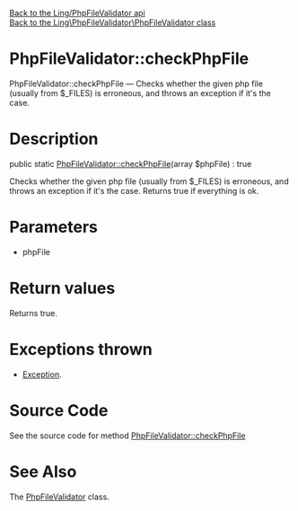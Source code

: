 [Back to the Ling/PhpFileValidator api](https://github.com/lingtalfi/PhpFileValidator/blob/master/doc/api/Ling/PhpFileValidator.md)<br>
[Back to the Ling\PhpFileValidator\PhpFileValidator class](https://github.com/lingtalfi/PhpFileValidator/blob/master/doc/api/Ling/PhpFileValidator/PhpFileValidator.md)


PhpFileValidator::checkPhpFile
================



PhpFileValidator::checkPhpFile — Checks whether the given php file (usually from $_FILES) is erroneous, and throws an exception if it's the case.




Description
================


public static [PhpFileValidator::checkPhpFile](https://github.com/lingtalfi/PhpFileValidator/blob/master/doc/api/Ling/PhpFileValidator/PhpFileValidator/checkPhpFile.md)(array $phpFile) : true




Checks whether the given php file (usually from $_FILES) is erroneous, and throws an exception if it's the case.
Returns true if everything is ok.




Parameters
================


- phpFile

    


Return values
================

Returns true.


Exceptions thrown
================

- [Exception](http://php.net/manual/en/class.exception.php).&nbsp;







Source Code
===========
See the source code for method [PhpFileValidator::checkPhpFile](https://github.com/lingtalfi/PhpFileValidator/blob/master/PhpFileValidator.php#L22-L57)


See Also
================

The [PhpFileValidator](https://github.com/lingtalfi/PhpFileValidator/blob/master/doc/api/Ling/PhpFileValidator/PhpFileValidator.md) class.



